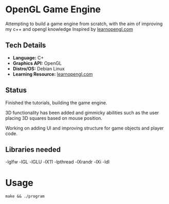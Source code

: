 # OpenGL Game Engine

Attempting to build a game engine from scratch, with the aim of improving my c++ and opengl knowledge
Inspired by [learnopengl.com](https://learnopengl.com/)

## Tech Details

- **Language:** C+
- **Graphics API:** OpenGL
- **Distro/OS:** Debian Linux
- **Learning Resource:** [learnopengl.com](https://learnopengl.com/)

## Status

Finished the tutorials, building the game engine.

3D functionality has been added and gimmicky abilities such as the user placing 3D squares based on mouse position.

Working on adding UI and improving structure for game objects and player code.

## Libraries needed

-lglfw -lGL -lGLU -lX11 -lpthread -lXrandr -lXi -ldl

# Usage
``make && ./program``
